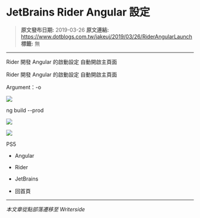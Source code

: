 # JetBrains Rider Angular 設定

> **原文發布日期:** 2019-03-26
> **原文連結:** https://www.dotblogs.com.tw/jakeuj/2019/03/26/RiderAngularLaunch
> **標籤:** 無

---

Rider 開發 Angular 的啟動設定 自動開啟主頁面

Rider 開發 Angular 的啟動設定 自動開啟主頁面

Argument：-o

![](https://dotblogsfile.blob.core.windows.net/user/jakeuj/e6602e36-03b4-4c8b-ad36-77a45c421a79/1553595559_66288.jpg)

ng build --prod

![](https://dotblogsfile.blob.core.windows.net/user/jakeuj/e6602e36-03b4-4c8b-ad36-77a45c421a79/1559131227_82419.PNG)

![](https://card.psnprofiles.com/1/jakeuj.png)

PS5

* Angular
* Rider
* JetBrains

* 回首頁

---

*本文章從點部落遷移至 Writerside*
